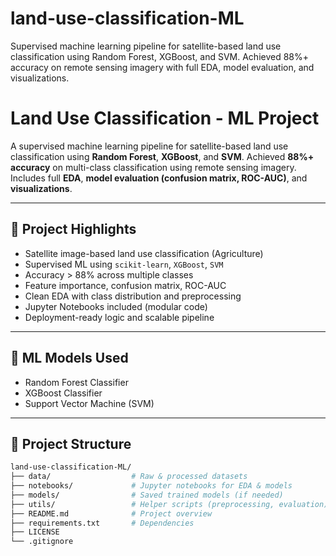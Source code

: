 # land-use-classification-ML
Supervised machine learning pipeline for satellite-based land use classification using Random Forest, XGBoost, and SVM. Achieved 88%+ accuracy on remote sensing imagery with full EDA, model evaluation, and visualizations.

# Land Use Classification - ML Project
A supervised machine learning pipeline for satellite-based land use classification using **Random Forest**, **XGBoost**, and **SVM**. Achieved **88%+ accuracy** on multi-class classification using remote sensing imagery. Includes full **EDA**, **model evaluation (confusion matrix, ROC-AUC)**, and **visualizations**.

---

## 📌 Project Highlights

- Satellite image-based land use classification (Agriculture)
- Supervised ML using `scikit-learn`, `XGBoost`, `SVM`
- Accuracy > 88% across multiple classes
- Feature importance, confusion matrix, ROC-AUC
- Clean EDA with class distribution and preprocessing
- Jupyter Notebooks included (modular code)
- Deployment-ready logic and scalable pipeline

---

## 🧠 ML Models Used

- Random Forest Classifier  
- XGBoost Classifier  
- Support Vector Machine (SVM)

---

## 📂 Project Structure

```bash
land-use-classification-ML/
├── data/                  # Raw & processed datasets
├── notebooks/             # Jupyter notebooks for EDA & models
├── models/                # Saved trained models (if needed)
├── utils/                 # Helper scripts (preprocessing, evaluation)
├── README.md              # Project overview
├── requirements.txt       # Dependencies
├── LICENSE
└── .gitignore
